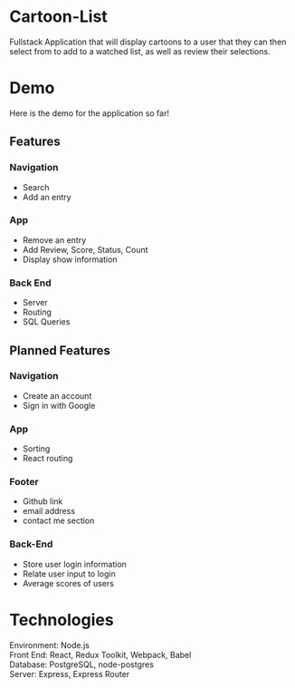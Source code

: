 # Cartoon-List
Fullstack Application that will display cartoons to a user that they can then select from to add to a watched list, as well as review their selections.

# Demo
Here is the demo for the application so far!

## Features
### Navigation
* Search
* Add an entry
### App
* Remove an entry
* Add Review, Score, Status, Count
* Display show information
### Back End
* Server
* Routing
* SQL Queries

## Planned Features
### Navigation
* Create an account
* Sign in with Google
### App
* Sorting
* React routing
### Footer
* Github link
* email address
* contact me section
### Back-End
* Store user login information
* Relate user input to login
* Average scores of users

# Technologies
Environment: Node.js <br/>
Front End: React, Redux Toolkit, Webpack, Babel <br/>
Database: PostgreSQL, node-postgres <br/>
Server: Express, Express Router
